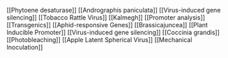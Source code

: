 [[Phytoene desaturase]]
[[Andrographis paniculata]]
[[Virus-induced gene silencing]]
[[Tobacco Rattle Virus]]
[[Kalmegh]]
[[Promoter analysis]]
[[Transgenics]]
[[Aphid-responsive Genes]]
[[Brassicajuncea]]
[[Plant Inducible Promoter]]
[[Virus-induced gene silencing]]
[[Coccinia grandis]]
[[Photobleaching]]
[[Apple Latent Spherical Virus]]
[[Mechanical Inoculation]]
